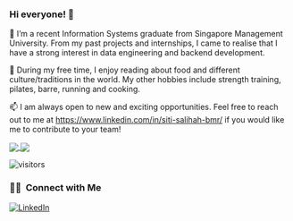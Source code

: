 ### Hi everyone! 👋

🔭 I’m a recent Information Systems graduate from Singapore Management University. From my past projects and internships, I came to realise that I have a strong interest in data engineering and backend development.

🌱 During my free time, I enjoy reading about food and different culture/traditions in the world. My other hobbies include strength training, pilates, barre, running and cooking. 

📫 I am always open to new and exciting opportunities. Feel free to reach out to me at https://www.linkedin.com/in/siti-salihah-bmr/ if you would like me to contribute to your team!


<a href="#">
  <img align="center" src="https://github-readme-stats.vercel.app/api?username=salihah-rilvan&count_private=true&theme=radical" />
</a>

<a href="#">
  <img align="center" src="https://github-readme-stats.vercel.app/api/top-langs/?username=salihah-rilvan&hide=jupyter%20notebook,css,javascript,html&langs_count=8&count_private=true&theme=radical" />
</a>

![visitors](https://visitor-badge.glitch.me/badge?page_id=salihah-rilvan.visitor-badge&left_color=green&right_color=red)


<h3> 🤝🏻 &nbsp;Connect with Me </h3>

<p align="center">

<a href="https://www.linkedin.com/in/siti-salihah-bmr/"><img alt="LinkedIn" src="https://img.shields.io/badge/LinkedIn-ImAkhilSKumar-blue?style=flat-square&logo=linkedin"></a>
  
</p>


<!--
**salihah-rilvan/salihah-rilvan** is a ✨ _special_ ✨ repository because its `README.md` (this file) appears on your GitHub profile.

Here are some ideas to get you started:

- 🔭 I’m currently working on ...
- 🌱 I’m currently learning ...
- 👯 I’m looking to collaborate on ...
- 🤔 I’m looking for help with ...
- 💬 Ask me about ...
- 📫 How to reach me: ...
- 😄 Pronouns: ...
- ⚡ Fun fact: ...
-->
